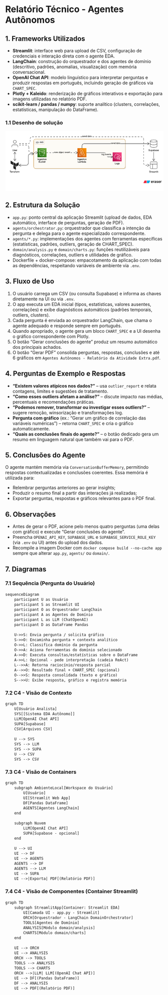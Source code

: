 # Relatório Técnico - Agentes Autônomos

## 1. Frameworks Utilizados
- **Streamlit**: interface web para upload de CSV, configuração de credenciais e interação direta com o agente EDA.
- **LangChain**: construção do orquestrador e dos agentes de domínio (descritivo, padrões, anomalias, visualização) com memória conversacional.
- **OpenAI Chat API**: modelo linguístico para interpretar perguntas e produzir respostas em português, incluindo geração de gráficos via `CHART_SPEC`.
- **Plotly + Kaleido**: renderização de gráficos interativos e exportação para imagens utilizadas no relatório PDF.
- **scikit-learn / pandas / numpy**: suporte analítico (clusters, correlações, estatísticas, manipulação do DataFrame). 

### 1.1 Desenho de solução
![diagram-soluction.png](eda/images/diagram-soluction.png)

## 2. Estrutura da Solução
- `app.py`: ponto central da aplicação Streamlit (upload de dados, EDA automático, interface de perguntas, geração de PDF).
- `agents/orchestrator.py`: orquestrador que classifica a intenção da pergunta e delega para o agente especializado correspondente.
- `agents/*.py`: implementações dos agentes com ferramentas específicas (estatísticas, padrões, outliers, geração de CHART_SPEC).
- `domain/analysis.py` e `domain/charts.py`: funções reutilizáveis para diagnósticos, correlações, outliers e utilidades de gráfico.
- Dockerfile + docker-compose: empacotamento da aplicação com todas as dependências, respeitando variáveis de ambiente via `.env`.

## 3. Fluxo de Uso
1. O usuário carrega um CSV (ou consulta Supabase) e informa as chaves diretamente na UI ou via `.env`.
2. O app executa um EDA inicial (tipos, estatísticas, valores ausentes, correlações) e exibe diagnósticos automáticos (padrões temporais, outliers, clusters).
3. Cada pergunta é enviada ao orquestrador LangChain, que chama o agente adequado e responde sempre em português.
4. Quando apropriado, o agente gera um bloco `CHART_SPEC` e a UI desenha o gráfico correspondente com Plotly.
5. O botão “Gerar conclusões do agente” produz um resumo automático dos principais achados.
6. O botão “Gerar PDF” consolida perguntas, respostas, conclusões e até 6 gráficos em `Agentes Autônomos - Relatório da Atividade Extra.pdf`.

## 4. Perguntas de Exemplo e Respostas
- **“Existem valores atípicos nos dados?”** – usa `outlier_report` e relata contagens, limites e sugestões de tratamento.
- **“Como esses outliers afetam a análise?”** – discute impacto nas médias, percentuais e recomendações práticas.
- **“Podemos remover, transformar ou investigar esses outliers?”** – sugere remoção, winsorização e transformações log.
- **Pergunta com gráfico** (ex.: “Gerar um gráfico de correlação das variáveis numéricas”) – retorna `CHART_SPEC` e cria o gráfico automaticamente.
- **“Quais as conclusões finais do agente?”** – o botão dedicado gera um resumo em linguagem natural que também vai para o PDF.

## 5. Conclusões do Agente
O agente mantém memória via `ConversationBufferMemory`, permitindo respostas contextualizadas e conclusões coerentes. Essa memória é utilizada para: 
- Relembrar perguntas anteriores ao gerar insights;
- Produzir o resumo final a partir das interações já realizadas;
- Exportar perguntas, respostas e gráficos relevantes para o PDF final.

## 6. Observações
- Antes de gerar o PDF, acione pelo menos quatro perguntas (uma delas com gráfico) e execute “Gerar conclusões do agente”.
- Preencha `OPENAI_API_KEY`, `SUPABASE_URL` e `SUPABASE_SERVICE_ROLE_KEY` (via `.env` ou UI) antes do upload dos dados.
- Recompile a imagem Docker com `docker compose build --no-cache app` sempre que alterar `app.py`, `agents/` ou `domain/`.

## 7. Diagramas

### 7.1 Sequência (Pergunta do Usuário)
```mermaid
sequenceDiagram
    participant U as Usuário
    participant S as Streamlit UI
    participant O as Orquestrador LangChain
    participant A as Agentes de Domínio
    participant L as LLM (ChatOpenAI)
    participant D as DataFrame Pandas

    U->>S: Envia pergunta / solicita gráfico
    S->>O: Encaminha pergunta + contexto analítico
    O->>L: Classifica domínio da pergunta
    O->>A: Aciona ferramentas do domínio selecionado
    A->>D: Executa consultas/estatísticas sobre o DataFrame
    A->>L: Opcional - pede interpretação (cadeia ReAct)
    L-->>A: Retorna raciocínio/resposta parcial
    A-->>O: Resultado final + CHART_SPEC (opcional)
    O-->>S: Resposta consolidada (texto e gráfico)
    S-->>U: Exibe resposta, gráfico e registra memória
```

### 7.2 C4 - Visão de Contexto
```mermaid
graph TD
    U[Usuário Analista]
    SYS[[Sistema EDA Autônomo]]
    LLM[OpenAI Chat API]
    SUPA[Supabase]
    CSV[Arquivos CSV]

    U --> SYS
    SYS --> LLM
    SYS --> SUPA
    U --> CSV
    SYS --> CSV
```

### 7.3 C4 - Visão de Containers
```mermaid
graph TD
    subgraph AmbienteLocal[Workspace do Usuário]
        U[Usuário]
        UI[Streamlit Web App]
        DF[Pandas DataFrame]
        AGENTS[Agentes LangChain]
    end

    subgraph Nuvem
        LLM[OpenAI Chat API]
        SUPA[Supabase - opcional]
    end

    U --> UI
    UI --> DF
    UI --> AGENTS
    AGENTS --> DF
    AGENTS --> LLM
    UI --> SUPA
    UI -->|Exporta| PDF[(Relatório PDF)]
```

### 7.4 C4 - Visão de Componentes (Container Streamlit)
```mermaid
graph TD
    subgraph StreamlitApp[Container: Streamlit EDA]
        UI[Camada UI - app.py - Streamlit]
        ORCH[Orquestrador - LangChain DomainOrchestrator]
        TOOLS[Agentes de Domínio]
        ANALYSIS[Módulo domain/analysis]
        CHARTS[Módulo domain/charts]
    end

    UI --> ORCH
    UI --> ANALYSIS
    ORCH --> TOOLS
    TOOLS --> ANALYSIS
    TOOLS --> CHARTS
    ORCH -->|LLM| LLM[(OpenAI Chat API)]
    UI --> DF[(Pandas DataFrame)]
    DF --> ANALYSIS
    UI --> PDF[(Relatório PDF)]
```
